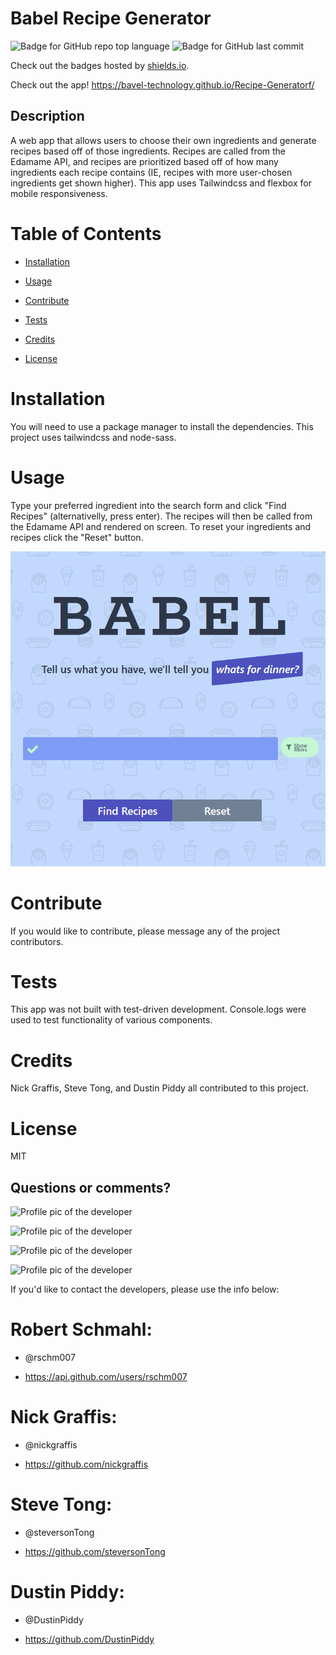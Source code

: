 
# Babel Recipe Generator

![Badge for GitHub repo top language](https://img.shields.io/github/languages/top/steversonTong/Recipe-Generatorf?style=flat&logo=appveyor) ![Badge for GitHub last commit](https://img.shields.io/github/last-commit/steversonTong/Recipe-Generatorf?style=flat&logo=appveyor)
  
Check out the badges hosted by [shields.io](https://shields.io/).

Check out the app! https://bavel-technology.github.io/Recipe-Generatorf/

## Description

A web app that allows users to choose their own ingredients and generate recipes based off of those ingredients. Recipes are called from the Edamame API, and recipes are prioritized based off of how many ingredients each recipe contains (IE, recipes with more user-chosen ingredients get shown higher). This app uses Tailwindcss and flexbox for mobile responsiveness.
# Table of Contents
* [Installation](#installation)

* [Usage](#usage)

* [Contribute](#contribute)

* [Tests](#tests)

* [Credits](#credits)

* [License](#license)

# Installation

You will need to use a package manager to install the dependencies. This project uses tailwindcss and node-sass.


# Usage

Type your preferred ingredient into the search form and click "Find Recipes" (alternativelly, press enter). The recipes will then be called from the Edamame API and rendered on screen. To reset your ingredients and recipes click the "Reset" button.

<img src="https://raw.githubusercontent.com/rschm007/Portfolio_Page/master/public/assets/imgs/webdevo_gif1.gif" alt="Recipe Generator app demo gif" style="max-width:100%;">


# Contribute

If you would like to contribute, please message any of the project contributors.


# Tests

This app was not built with test-driven development. Console.logs were used to test functionality of various components.


# Credits

Nick Graffis, Steve Tong, and Dustin Piddy all contributed to this project.


# License

MIT



## Questions or comments?

![Profile pic of the developer](https://avatars1.githubusercontent.com/u/69170803?v=4)

![Profile pic of the developer](https://avatars2.githubusercontent.com/u/27028689?s=400&u=48288ee83f6fc4f2d8b3664620002456317aa4d5&v=4)

![Profile pic of the developer](https://https-github-com-steversontong.github.io/Recipe-Generatorf/ProfilePics/Steve.jpg)

![Profile pic of the developer](https://avatars2.githubusercontent.com/u/53487931?s=400&u=1476e30e88d0a5bb5da9210f043656bc3d6bb35a&v=4)

If you'd like to contact the developers, please use the info below:

# Robert Schmahl:

* @rschm007 

* https://api.github.com/users/rschm007

# Nick Graffis:

* @nickgraffis 

* https://github.com/nickgraffis

# Steve Tong:

* @steversonTong

* https://github.com/steversonTong

# Dustin Piddy:

* @DustinPiddy

* https://github.com/DustinPiddy

